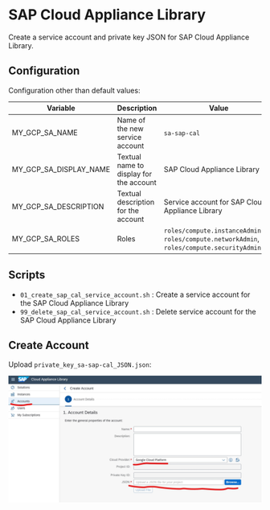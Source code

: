 # SAP Cloud Appliance Library

Create a service account and private key JSON for SAP Cloud Appliance Library.

## Configuration

Configuration other than default values:

| Variable | Description | Value |
|----------|-------------|-------|
| MY_GCP_SA_NAME | Name of the new service account | `sa-sap-cal` |
| MY_GCP_SA_DISPLAY_NAME | Textual name to display for the account | SAP Cloud Appliance Library |
| MY_GCP_SA_DESCRIPTION | Textual description for the account | Service account for SAP Cloud Appliance Library |
| MY_GCP_SA_ROLES | Roles | `roles/compute.instanceAdmin.v1`, `roles/compute.networkAdmin`, `roles/compute.securityAdmin` |


## Scripts

* `01_create_sap_cal_service_account.sh` : Create a service account for the SAP Cloud Appliance Library
* `99_delete_sap_cal_service_account.sh` : Delete service account for the SAP Cloud Appliance Library

## Create Account

Upload `private_key_sa-sap-cal_JSON.json`:

![Screenshot: SAP CAL](../images/sap_cal_json.jpg)
